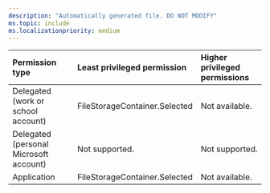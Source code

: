 ```yaml
---
description: "Automatically generated file. DO NOT MODIFY"
ms.topic: include
ms.localizationpriority: medium
---
```


|Permission type|Least privileged permission|Higher privileged permissions|
|:---|:---|:---|
|Delegated (work or school account)|FileStorageContainer.Selected|Not available.|
|Delegated (personal Microsoft account)|Not supported.|Not supported.|
|Application|FileStorageContainer.Selected|Not available.|

